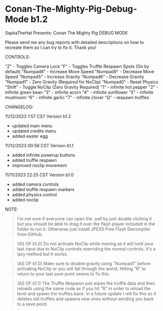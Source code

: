 # Conan-The-Mighty-Pig-Debug-Mode b1.2
SapkaTheHat Presents: Conan The Mighty Pig DEBUG MODE

Please send me any bug reports with detailed descriptions on how to recreate them so I can try to fix it. Thank you!



CONTROLS:

"Z" - Toggles Camera Lock
"F" - Toggles Truffle Respawn Spots (On by default)
"Numpad8" - Increase Move Speed
"Numpad9" - Decrease Move Speed
"Numpad5" - Increase Gravity
"Numpad6" - Decrease Gravity
"Numpad1" - Zero Gravity (Required for NoClip)
"Numpad0" - Reset Physics
"Shift" - Toggle NoClip (Zero Gravity Required)
"1" - infinite hot pepper
"2" - infinite green bean
"3" - infinite acorn
"4" - infinite sunflower
"5" - infinite mushroom
"6" - infinite garlic
"7" - infinite clover
"Q" - respawn truffles





CHANGELOG:

11/12/2023 1:57 CST
Version b1.2
- updated main menu
- updated credits menu
- added easter egg


11/12/2023 00:56 CST
Version b1.1
- added infinite powerup buttons
- added truffle respawn
- improved noclip movement


11/11/2023 22:25 CST
Version b1.0
- added camera controls
- added truffle respawn markers
- added physics control
- added noclip





NOTE:
> I'm not sure if everyone can open the .swf by just double clicking it but you should be able to drag it over the flash player included in the folder to run it. Otherwise just install JPEXS Free Flash Decompiler from GitHub.

> (AS OF b1.0) Do not activate NoClip while moving as it will hold your last input due to NoClip controls overriding the normal controls. It's a lazy method but it works. 

> (AS OF b1.0) Make sure to disable gravity using "Numpad1" before activating NoClip or you will fall through the world. Hitting "R" to return to your last save point seems to fix this.

> (AS OF b1.1) The Truffle Respawn just wipes the truffle data and then reloads using the same code as if you hit "R" in order to reload the level and spawn the truffles back. In a future update I will fix this so it deletes old truffles and spawns new ones without sending you back to a save point.
